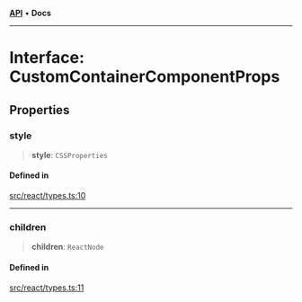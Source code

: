 [**API**](../../API.md) • **Docs**

***

# Interface: CustomContainerComponentProps

## Properties

### style

> **style**: `CSSProperties`

#### Defined in

[src/react/types.ts:10](https://github.com/inokawa/virtua/blob/21b5b4e90d3d1661add9e7a1149339bf1d18958e/src/react/types.ts#L10)

***

### children

> **children**: `ReactNode`

#### Defined in

[src/react/types.ts:11](https://github.com/inokawa/virtua/blob/21b5b4e90d3d1661add9e7a1149339bf1d18958e/src/react/types.ts#L11)
